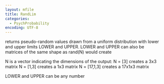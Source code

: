 ```yaml
---
layout: mfile
title: RandLim
categories:
  - PsychProbability
encoding: UTF-8
---
```


returns pseudo-random values drawn from a uniform distribution with lower
and upper limits LOWER and UPPER.
LOWER and UPPER can also be matrices of the same shape as rand(N) would
create

N is a vector indicating the dimensions of the output:
  N = [3]      creates a    3x3 matrix
  N = [1,3]    creates a    1x3 matrix
  N = [17,1,3] creates a 17x1x3 matrix

LOWER and UPPER can be any number